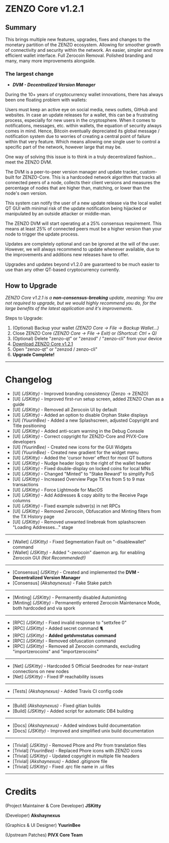 # ZENZO Core v1.2.1

## Summary
This brings multiple new features, upgrades, fixes and changes to the monetary partition of the ZENZO ecosystem.
Allowing for smoother growth of connectivity and security within the network. An easier, simpler and more efficient
wallet interface. Full Zerocoin Removal. Polished branding and many, many more improvements alongside.

### The largest change


- ___DVM - Decentralized Version Manager___

During the 10+ years of cryptocurrency wallet innovations, there has always been one floating problem with wallets:

Users must keep an active eye on social media, news outlets, GitHub and websites. In case an update releases for a wallet, this can be a frustrating process, especially for new users in the cryptosphere.
When it comes to notifications, messages, etc. within wallets, the equation of security always comes in mind. Hence, Bitcoin eventually depreciated its global message / notification system due to worries of creating a central point of failure within that very feature. Which means allowing one single user to control a specific part of the network, however large that may be.

One way of solving this issue is to think in a truly decentralized fashion... meet the ZENZO DVM.

The DVM is a peer-to-peer version manager and update tracker, custom-built for ZENZO-Core. This is a hardcoded network algorithm that tracks all connected peers of a node, collects their client versions and measures the percentage of nodes that are higher than, matching, or lower than the node's own version.

This system can notify the user of a new update release via the local wallet QT GUI with minimal risk of the update notification being hijacked or manipulated by an outside attacker or middle-man.

The ZENZO DVM will start operating at a 25% consensus requirement. This means at least 25% of connected peers must be a higher version than your node to trigger the update process.

Updates are completely optional and can be ignored at the will of the user. However, we will always recommend to update whenever available, due to the improvements and additions new releases have to offer.

Upgrades and updates beyond v1.2.0 are guaranteed to be much easier to use than any other QT-based cryptocurrency currently.

## How to Upgrade
_ZENZO Core v1.2.1 is a **non-consensus-breaking** update, meaning: You are not required to upgrade, but we would
highly recommend you do, for the large benefits of the latest application and it's improvements._

Steps to Upgrade:
1. (Optional) Backup your wallet *(ZENZO Core -> File -> Backup Wallet...)*
2. Close ZENZO Core *(ZENZO Core -> File -> Exit)* or *(Shortcut: Ctrl + Q)*
3. (Optional) Delete "zenzo-qt" or "zenzod" / "zenzo-cli" from your device
4. [Download ZENZO Core v1.2.1](https://github.com/Zenzo-Ecosystem/ZENZO-Core/releases)
5. Open "zenzo-qt" or "zenzod / zenzo-cli"
6. **Upgrade Complete!**


---
# Changelog
- [UI] *(JSKitty)* - Improved branding consistency (Zenzo -> ZENZO)
- [UI] *(JSKitty)* - Improved first-run setup screen, added ZENZO Chan as a guide
- [UI] *(JSKitty)* - Removed all Zerocoin UI by default
- [UI] *(JSKitty)* - Added an option to disable Orphan Stake displays
- [UI] *(YuurinBee)* - Added a new Splashscreen, adjusted Copyright and Title positioning
- [UI] *(JSKitty)* - Added anti-scam warning in the Debug Console
- [UI] *(JSKitty)* - Correct copyright for ZENZO-Core and PIVX-Core developers
- [UI] *(YuurinBee)* - Created new icons for the GUI Widgets
- [UI] *(YuurinBee)* - Created new gradient for the widget menu
- [UI] *(JSKitty)* - Added the 'cursor hover' effect for most QT buttons
- [UI] *(JSKitty)* - Nudge header logo to the right of the wallet header
- [UI] *(JSKitty)* - Fixed double-display on locked coins for local MNs
- [UI] *(JSKitty)* - Changed "Minted" to "Stake Reward" to simplify PoS
- [UI] *(JSKitty)* - Increased Overview Page TX'es from 5 to 9 max transactions
- [UI] *(JSKitty)* - Force Lightmode for MacOS
- [UI] *(JSKitty)* - Add Addresses & copy ability to the Receive Page columns
- [UI] *(JSKitty)* - Fixed example subver(s) in net RPCs
- [UI] *(JSKitty)* - Removed Zerocoin, Obfuscation and Minting filters from the TX History page
- [UI] *(JSKitty)* - Removed unwanted linebreak from splashscreen "Loading Addresses..." stage
---
- [Wallet] *(JSKitty)* - Fixed Segmentation Fault on "-disablewallet" command
- [Wallet] *(JSKitty)* - Added "-zerocoin" daemon arg. for enabling Zerocoin GUI *(Not Recommended!)*
---
- [Consensus] *(JSKitty)* - Created and implemented the **DVM - Decentralized Version Manager**
- [Consensus] *(Akshaynexus)* - Fake Stake patch
---
- [Minting] *(JSKitty)* - Permanently disabled Autominting
- [Minting] *(JSKitty)* - Permanently entered Zerocoin Maintenance Mode, both hardcoded and via spork
---
- [RPC] *(JSKitty)* - Fixed invalid response to "settxfee 0"
- [RPC] *(JSKitty)* - Added secret command 🐈
- [RPC] *(JSKitty)* - **Added getdvmstatus command**
- [RPC] *(JSKitty)* - Removed obfuscation command
- [RPC] *(JSKitty)* - Removed all Zerocoin commands, excluding "importzerocoins" and "importzerocoins"
---
- [Net] *(JSKitty)* - Hardcoded 5 Official Seednodes for near-instant connections on new nodes
- [Net] *(JSKitty)* - Fixed IP reachability issues
---
- [Tests] *(Akshaynexus)* - Added Travis CI config code
---
- [Build] *(Akshaynexus)* - Fixed gitian builds
- [Build] *(JSKitty)* - Added script for automatic DB4 building
---
- [Docs] *(Akshaynexus)* - Added windows build documentation
- [Docs] *(JSKitty)* - Improved and simplified unix build documentation
---
- [Trivial] *(JSKitty)* - Removed Phore and Phr from translation files
- [Trivial] *(YuurinBee)* - Replaced Phore icons with ZENZO icons
- [Trivial] *(JSKitty)* - Updated copyright in multiple file headers
- [Trivial] *(Akshaynexus)* - Added .gitignore file
- [Trivial] *(JSKitty)* - Fixed .qrc file name in .ui files

---
# Credits
(Project Maintainer & Core Developer) **JSKitty**

(Developer) **Akshaynexus**

(Graphics & UI Designer) **YuurinBee**

(Upstream Patches) **PIVX Core Team**
